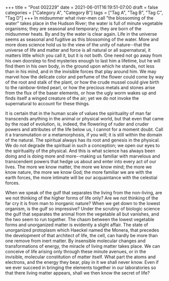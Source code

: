 +++
title = "Post 002229"
date = 2021-06-01T16:19:51-07:00
draft = false
categories = ["Category A", "Category B"]
tags = ["Tag A", "Tag B", "Tag C", "Tag D"]
+++
In midsummer what river-men call "the blossoming of the water" takes place in the Hudson River; the water is full of minute vegetable organisms; they are seasonal and temporary; they are born of the midsummer heats. By and by the water is clear again. Life in the universe seems as seasonal and fugitive as this blossoming of the water. More and more does science hold us to the view of the unity of nature--that the universe of life and matter and force is all natural or all supernatural, it matters little which you call it, but it is not both. One need not go away from his own doorstep to find mysteries enough to last him a lifetime, but he will find them in his own body, in the ground upon which he stands, not less than in his mind, and in the invisible forces that play around him. We may marvel how the delicate color and perfume of the flower could come by way of the root and stalk of the plant, or how the crude mussel could give birth to the rainbow-tinted pearl, or how the precious metals and stones arise from the flux of the baser elements, or how the ugly worm wakes up and finds itself a winged creature of the air; yet we do not invoke the supernatural to account for these things.

It is certain that in the human scale of values the spirituality of man far transcends anything in the animal or physical world, but that even that came by the road of evolution, is, indeed, the flowering of ruder and cruder powers and attributes of the life below us, I cannot for a moment doubt. Call it a transmutation or a metamorphosis, if you will; it is still within the domain of the natural. The spiritual always has its root and genesis in the physical. We do not degrade the spiritual in such a conception; we open our eyes to the spirituality of the physical. And this is what science has always been doing and is doing more and more--making us familiar with marvelous and transcendent powers that hedge us about and enter into every act of our lives. The more we know matter, the more we know mind; the more we know nature, the more we know God; the more familiar we are with the earth forces, the more intimate will be our acquaintance with the celestial forces.

When we speak of the gulf that separates the living from the non-living, are we not thinking of the higher forms of life only? Are we not thinking of the far cry it is from man to inorganic nature? When we get down to the lowest organism, is the gulf so impressive? Under the scrutiny of biologic science the gulf that separates the animal from the vegetable all but vanishes, and the two seem to run together. The chasm between the lowest vegetable forms and unorganized matter is evidently a slight affair. The state of unorganized protoplasm which Haeckel named the Monera, that precedes the development of that architect of life, the cell, can hardly be more than one remove from inert matter. By insensible molecular changes and transformations of energy, the miracle of living matter takes place. We can conceive of life arising only through these minute avenues, or in the invisible, molecular constitution of matter itself. What part the atoms and electrons, and the energy they bear, play in it we shall never know. Even if we ever succeed in bringing the elements together in our laboratories so that there living matter appears, shall we then know the secret of life?

